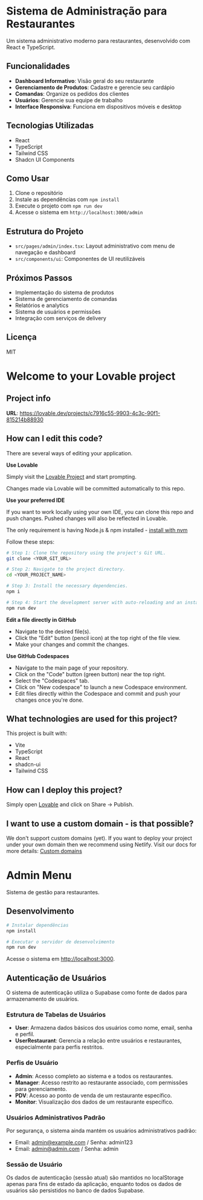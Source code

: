 # Sistema de Administração para Restaurantes

Um sistema administrativo moderno para restaurantes, desenvolvido com React e TypeScript.

## Funcionalidades

- **Dashboard Informativo**: Visão geral do seu restaurante
- **Gerenciamento de Produtos**: Cadastre e gerencie seu cardápio
- **Comandas**: Organize os pedidos dos clientes
- **Usuários**: Gerencie sua equipe de trabalho
- **Interface Responsiva**: Funciona em dispositivos móveis e desktop

## Tecnologias Utilizadas

- React
- TypeScript
- Tailwind CSS
- Shadcn UI Components

## Como Usar

1. Clone o repositório
2. Instale as dependências com `npm install`
3. Execute o projeto com `npm run dev`
4. Acesse o sistema em `http://localhost:3000/admin`

## Estrutura do Projeto

- `src/pages/admin/index.tsx`: Layout administrativo com menu de navegação e dashboard
- `src/components/ui`: Componentes de UI reutilizáveis

## Próximos Passos

- Implementação do sistema de produtos
- Sistema de gerenciamento de comandas
- Relatórios e analytics
- Sistema de usuários e permissões
- Integração com serviços de delivery

## Licença

MIT

# Welcome to your Lovable project

## Project info

**URL**: https://lovable.dev/projects/c7916c55-9903-4c3c-90f1-815214b88930

## How can I edit this code?

There are several ways of editing your application.

**Use Lovable**

Simply visit the [Lovable Project](https://lovable.dev/projects/c7916c55-9903-4c3c-90f1-815214b88930) and start prompting.

Changes made via Lovable will be committed automatically to this repo.

**Use your preferred IDE**

If you want to work locally using your own IDE, you can clone this repo and push changes. Pushed changes will also be reflected in Lovable.

The only requirement is having Node.js & npm installed - [install with nvm](https://github.com/nvm-sh/nvm#installing-and-updating)

Follow these steps:

```sh
# Step 1: Clone the repository using the project's Git URL.
git clone <YOUR_GIT_URL>

# Step 2: Navigate to the project directory.
cd <YOUR_PROJECT_NAME>

# Step 3: Install the necessary dependencies.
npm i

# Step 4: Start the development server with auto-reloading and an instant preview.
npm run dev
```

**Edit a file directly in GitHub**

- Navigate to the desired file(s).
- Click the "Edit" button (pencil icon) at the top right of the file view.
- Make your changes and commit the changes.

**Use GitHub Codespaces**

- Navigate to the main page of your repository.
- Click on the "Code" button (green button) near the top right.
- Select the "Codespaces" tab.
- Click on "New codespace" to launch a new Codespace environment.
- Edit files directly within the Codespace and commit and push your changes once you're done.

## What technologies are used for this project?

This project is built with:

- Vite
- TypeScript
- React
- shadcn-ui
- Tailwind CSS

## How can I deploy this project?

Simply open [Lovable](https://lovable.dev/projects/c7916c55-9903-4c3c-90f1-815214b88930) and click on Share -> Publish.

## I want to use a custom domain - is that possible?

We don't support custom domains (yet). If you want to deploy your project under your own domain then we recommend using Netlify. Visit our docs for more details: [Custom domains](https://docs.lovable.dev/tips-tricks/custom-domain/)

# Admin Menu

Sistema de gestão para restaurantes.

## Desenvolvimento

```bash
# Instalar dependências
npm install

# Executar o servidor de desenvolvimento
npm run dev
```

Acesse o sistema em [http://localhost:3000](http://localhost:3000).

## Autenticação de Usuários

O sistema de autenticação utiliza o Supabase como fonte de dados para armazenamento de usuários.

### Estrutura de Tabelas de Usuários

- **User**: Armazena dados básicos dos usuários como nome, email, senha e perfil.
- **UserRestaurant**: Gerencia a relação entre usuários e restaurantes, especialmente para perfis restritos.

### Perfis de Usuário

- **Admin**: Acesso completo ao sistema e a todos os restaurantes.
- **Manager**: Acesso restrito ao restaurante associado, com permissões para gerenciamento.
- **PDV**: Acesso ao ponto de venda de um restaurante específico.
- **Monitor**: Visualização dos dados de um restaurante específico.

### Usuários Administrativos Padrão

Por segurança, o sistema ainda mantém os usuários administrativos padrão:

- Email: admin@example.com / Senha: admin123
- Email: admin@admin.com / Senha: admin

### Sessão de Usuário

Os dados de autenticação (sessão atual) são mantidos no localStorage apenas para fins de estado da aplicação, enquanto todos os dados de usuários são persistidos no banco de dados Supabase.
